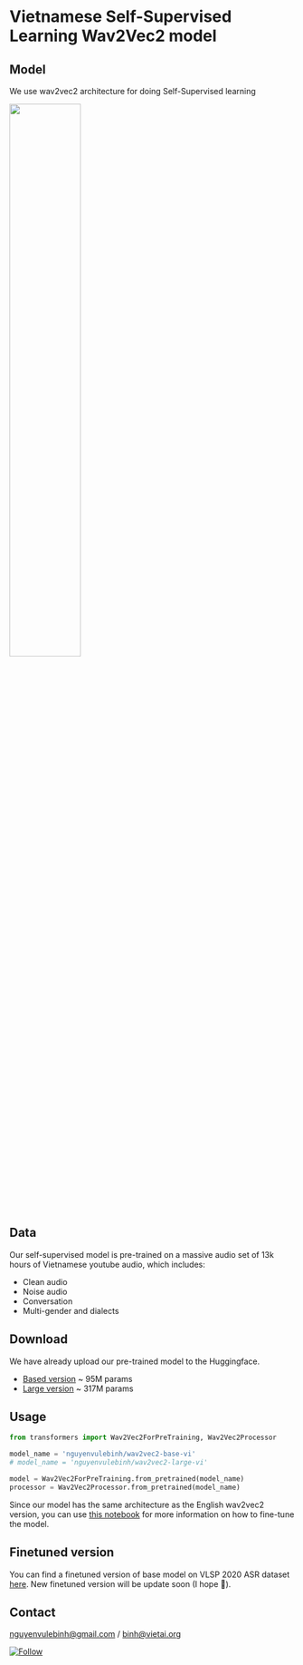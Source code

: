 # Vietnamese Self-Supervised Learning Wav2Vec2 model

## Model

We use wav2vec2 architecture for doing Self-Supervised learning

<img src="https://raw.githubusercontent.com/patrickvonplaten/scientific_images/master/wav2vec2.png" width=50% height=50%>

## Data

Our self-supervised model is pre-trained on a massive audio set of 13k hours of Vietnamese youtube audio, which includes:
  - Clean audio
  - Noise audio
  - Conversation
  - Multi-gender and dialects

## Download

We have already upload our pre-trained model to the Huggingface. 
 - [Based version](https://huggingface.co/nguyenvulebinh/wav2vec2-base-vi) ~ 95M params
 - [Large version](https://huggingface.co/nguyenvulebinh/wav2vec2-large-vi) ~ 317M params

## Usage

```python
from transformers import Wav2Vec2ForPreTraining, Wav2Vec2Processor

model_name = 'nguyenvulebinh/wav2vec2-base-vi'
# model_name = 'nguyenvulebinh/wav2vec2-large-vi'

model = Wav2Vec2ForPreTraining.from_pretrained(model_name)
processor = Wav2Vec2Processor.from_pretrained(model_name)

```

Since our model has the same architecture as the English wav2vec2 version, you can use [this notebook](https://colab.research.google.com/drive/1FjTsqbYKphl9kL-eILgUc-bl4zVThL8F?usp=sharing) for more information on how to fine-tune the model.

## Finetuned version

You can find a finetuned version of base model on VLSP 2020 ASR dataset [here](https://huggingface.co/nguyenvulebinh/wav2vec2-base-vietnamese-250h). New finetuned version will be update soon (I hope 🤗).

## Contact 

nguyenvulebinh@gmail.com / binh@vietai.org

[![Follow](https://img.shields.io/twitter/follow/nguyenvulebinh?style=social)](https://twitter.com/intent/follow?screen_name=nguyenvulebinh)


